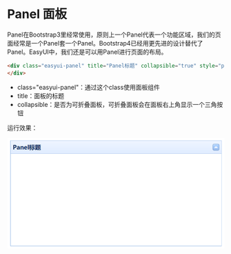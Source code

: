 # Panel 面板

Panel在Bootstrap3里经常使用，原则上一个Panel代表一个功能区域，我们的页面经常是一个Panel套一个Panel。Bootstrap4已经用更先进的设计替代了Panel。EasyUI中，我们还是可以用Panel进行页面的布局。

```html
<div class="easyui-panel" title="Panel标题" collapsible="true" style="padding:5px;width:500px;height:250px;">
</div>
```

* class="easyui-panel"：通过这个class使用面板组件
* title：面板的标题
* collapsible：是否为可折叠面板，可折叠面板会在面板右上角显示一个三角按钮

运行效果：

![](res/1.png)
